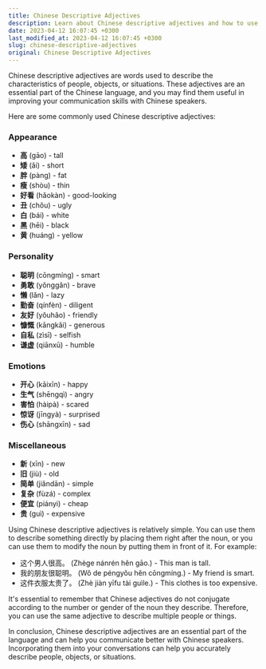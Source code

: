 ```yaml
---
title: Chinese Descriptive Adjectives
description: Learn about Chinese descriptive adjectives and how to use them in sentences.
date: 2023-04-12 16:07:45 +0300
last_modified_at: 2023-04-12 16:07:45 +0300
slug: chinese-descriptive-adjectives
original: Chinese Descriptive Adjectives
---
```

Chinese descriptive adjectives are words used to describe the characteristics of people, objects, or situations. These adjectives are an essential part of the Chinese language, and you may find them useful in improving your communication skills with Chinese speakers.

Here are some commonly used Chinese descriptive adjectives:

### Appearance
- **高** (gāo) - tall
- **矮** (ǎi) - short
- **胖** (pàng) - fat
- **瘦** (shòu) - thin
- **好看** (hǎokàn) - good-looking
- **丑** (chǒu) - ugly
- **白** (bái) - white
- **黑** (hēi) - black
- **黄** (huáng) - yellow

### Personality
- **聪明** (cōngmíng) - smart
- **勇敢** (yǒnggǎn) - brave
- **懒** (lǎn) - lazy
- **勤奋** (qínfèn) - diligent
- **友好** (yǒuhǎo) - friendly
- **慷慨** (kāngkǎi) - generous
- **自私** (zìsī) - selfish
- **谦虚** (qiānxū) - humble

### Emotions
- **开心** (kāixīn) - happy
- **生气** (shēngqì) - angry
- **害怕** (hàipà) - scared
- **惊讶** (jīngyà) - surprised
- **伤心** (shāngxīn) - sad

### Miscellaneous
- **新** (xīn) - new
- **旧** (jiù) - old
- **简单** (jiǎndān) - simple
- **复杂** (fùzá) - complex
- **便宜** (piányi) - cheap
- **贵** (guì) - expensive

Using Chinese descriptive adjectives is relatively simple. You can use them to describe something directly by placing them right after the noun, or you can use them to modify the noun by putting them in front of it. For example:

- 这个男人很高。 (Zhège nánrén hěn gāo.) - This man is tall.
- 我的朋友很聪明。 (Wǒ de péngyǒu hěn cōngmíng.) - My friend is smart.
- 这件衣服太贵了。 (Zhè jiàn yīfu tài guìle.) - This clothes is too expensive.

It's essential to remember that Chinese adjectives do not conjugate according to the number or gender of the noun they describe. Therefore, you can use the same adjective to describe multiple people or things.

In conclusion, Chinese descriptive adjectives are an essential part of the language and can help you communicate better with Chinese speakers. Incorporating them into your conversations can help you accurately describe people, objects, or situations.